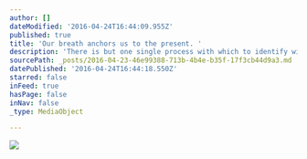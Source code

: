 ```yaml
---
author: []
dateModified: '2016-04-24T16:44:09.955Z'
published: true
title: 'Our breath anchors us to the present. '
description: 'There is but one single process with which to identify with. '
sourcePath: _posts/2016-04-23-46e99388-713b-4b4e-b35f-17f3cb44d9a3.md
datePublished: '2016-04-24T16:44:18.550Z'
starred: false
inFeed: true
hasPage: false
inNav: false
_type: MediaObject

---
```

![](https://the-grid-user-content.s3-us-west-2.amazonaws.com/a0ad734e-d593-4b52-88bd-e2742d4155cb.jpg)
